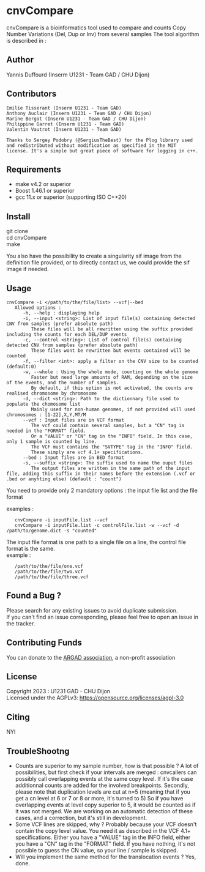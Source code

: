 # cnvCompare

cnvCompare is a bioinformatics tool used to compare and counts Copy Number Variations (Del, Dup or Inv) from several samples
The tool algorithm is described in : <link to the paper>


## Author
Yannis Duffourd (Inserm U1231 - Team GAD / CHU Dijon)

## Contributors
    Emilie Tisserant (Inserm U1231 - Team GAD)
    Anthony Auclair (Inserm U1231 - Team GAD / CHU Dijon)
    Marine Bergot (Inserm U1231 - Team GAD / CHU Dijon)
    Philippine Garret (Inserm U1231 - Team GAD)
    Valentin Vautrot (Inserm U1231 - Team GAD)

    Thanks to Sergey Podobry (@SergiusTheBest) for the Plog library used and redistributed without modification as specified in the MIT license. It's a simple but great piece of software for logging in c++.  

## Requirements 
- make v4.2 or superior
- Boost 1.46.1 or superior
- gcc 11.x or superior (supporting ISO C++20)


## Install
git clone <pppp>  
cd cnvCompare  
make  

You also have the possibility to create a singularity sif image from the definition file provided, or to directly contact us, we could provide the sif image if needed. 


## Usage 
```
cnvCompare -i </path/to/the/file/list> --vcf|--bed  
   Allowed options :   
      -h, --help : displaying help  
      -i, --input <string>: List of input file(s) containing detected CNV from samples (prefer absolute path)  
         These files will be all rewritten using the suffix provided including the counts for each DEL/DUP events  
      -c, --control <string>: List of control file(s) containing detected CNV from samples (prefer absolute path)  
         These files wont be rewritten but events contained will be counted  
      -f, --filter <int>: apply a filter on the CNV size to be counted (default:0)  
      -w, --whole : Using the whole mode, counting on the whole genome  
         Faster but need large amounts of RAM, depending on the size of the events, and the number of samples.  
         By default, if this option is not activated, the counts are realised chromosome by chromosome  
      -d, --dict <string>: Path to the dictionnary file used to populate the chomosome list  
         Mainly used for non-human genomes, if not provided will used chromosomes : [1-22],X,Y,MT/M  
      --vcf : Input files are in VCF format
         The vcf could contain several samples, but a "CN" tag is needed in the "FORMAT" field. 
         Or a "VALUE" or "CN" tag in the "INFO" field. In this case, only 1 sample is counted by line. 
         The VCF must contains the "SVTYPE" tag in the "INFO" field. 
         These simply are vcf 4.1+ specifications. 
      --bed : Input files are in BED format  
      -s, --suffix <string>: The suffix used to name the ouput files  
         The output files are written in the same path of the input file, adding this suffix in their names before the extension (.vcf or .bed or anyhting else) (default : "count")  
```
You need to provide only 2 mandatory options : the input file list and the file format

examples :  
```
   cnvCompare -i inputFile.list --vcf  
   cnvCompare -i inputFile.list -c controlFile.list -w --vcf -d /path/to/genome.dict -s "counted" 
```

The input file format is one path to a single file on a line, the control file format is the same.  
example : 
```  
   /path/to/the/file/one.vcf  
   /path/to/the/file/two.vcf  
   /path/to/the/file/three.vcf  
```

## Found a Bug ? 
Please search for any existing issues to avoid duplicate submission.  
If you can't find an issue corresponding, please feel free to open an issue in the tracker. 


## Contributing Funds 
You can donate to the [ARGAD association](https://www.helloasso.com/associations/association-pour-la-recherche-genetique-des-anomalies-du-developpement-argad), a non-profit association

## License 
Copyright 2023 : U1231 GAD - CHU Dijon  
Licensed under the AGPLv3: https://opensource.org/licenses/agpl-3.0

## Citing 
NYI

## TroubleShootng
- Counts are superior to my sample number, how is that possible ? 
A lot of possibilities, but first check if your intervals are merged : cnvcallers can possibly call overlapping events at the same copy level. If it's the case additionnal counts are added for the involved breakpoints. 
Secondly, please note that duplication levels are cut at n=5 (meaning that if you get a cn level at 6 or 7 or 8 or more, it's turned to 5) So if you have overlapping events at level copy superior to 5, it would be counted as if it was not merged. 
We are working on an automatic detection of these cases, and a correction, but it's still in development. 
- Some VCF lines are skipped, why ? 
Probably because your VCF doesn't contain the copy level value. You need it as described in the VCF 4.1+ specifications. Either you have a "VALUE" tag in the INFO field, either you have a "CN" tag in the "FORMAT" field. If you have nothing, it's not possible to guess the CN value, so your line / sample is skipped. 
- Will you implement the same method for the translocation events ? 
Yes, done. 